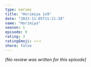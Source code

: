 ```yaml
---
type: series
title: "Horimiya 1x9"
date: "2023-11-05T11:21:38"
name: "Horimiya"
season: 1
episode: 9
rating: 3
ratingEmoji: ⭐️⭐️⭐️
share: false
---
```


_[No review was written for this episode]_
